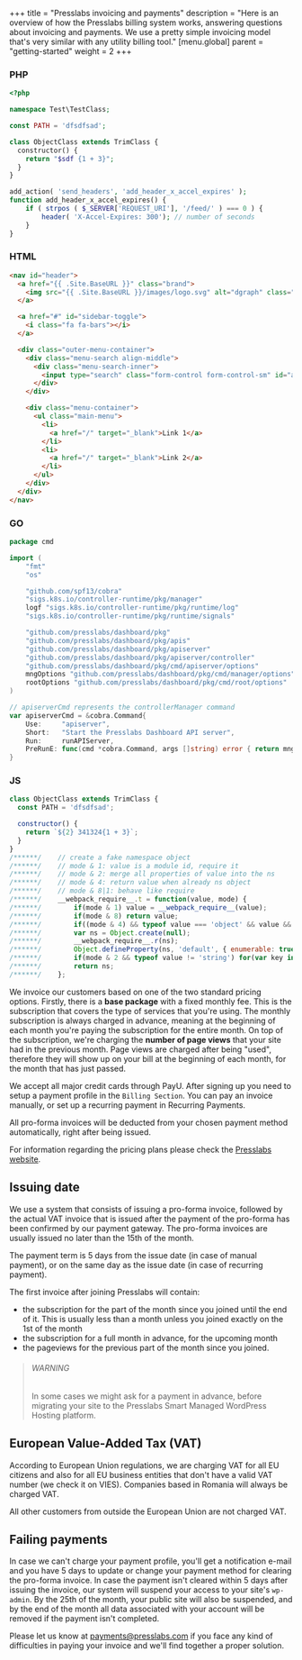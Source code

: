 +++
title = "Presslabs invoicing and payments"
description = "Here is an overview of how the Presslabs billing system works, answering questions about invoicing and payments. We use a pretty simple invoicing model that's very similar with any utility billing tool."
[menu.global]
  parent = "getting-started"
  weight = 2
+++

### PHP

``` php
<?php

namespace Test\TestClass;

const PATH = 'dfsdfsad';

class ObjectClass extends TrimClass {
  constructor() {
    return "$sdf {1 + 3}";
  }
}

add_action( 'send_headers', 'add_header_x_accel_expires' );
function add_header_x_accel_expires() {
    if ( strpos ( $_SERVER['REQUEST_URI'], '/feed/' ) === 0 ) {
        header( 'X-Accel-Expires: 300'); // number of seconds
    }
}
```

### HTML

``` html
<nav id="header">
  <a href="{{ .Site.BaseURL }}" class="brand">
    <img src="{{ .Site.BaseURL }}/images/logo.svg" alt="dgraph" class="logo" />
  </a>

  <a href="#" id="sidebar-toggle">
    <i class="fa fa-bars"></i>
  </a>

  <div class="outer-menu-container">
    <div class="menu-search align-middle">
      <div class="menu-search-inner">
        <input type="search" class="form-control form-control-sm" id="algolia-doc-search" placeholder="Search docs" aria-label="Search docs" autocomplete="off">
      </div>
    </div>

    <div class="menu-container">
      <ul class="main-menu">
        <li>
          <a href="/" target="_blank">Link 1</a>
        </li>
        <li>
          <a href="/" target="_blank">Link 2</a>
        </li>
      </ul>
    </div>
  </div>
</nav>
```

### GO

``` go
package cmd

import (
	"fmt"
	"os"

	"github.com/spf13/cobra"
	"sigs.k8s.io/controller-runtime/pkg/manager"
	logf "sigs.k8s.io/controller-runtime/pkg/runtime/log"
	"sigs.k8s.io/controller-runtime/pkg/runtime/signals"

	"github.com/presslabs/dashboard/pkg"
	"github.com/presslabs/dashboard/pkg/apis"
	"github.com/presslabs/dashboard/pkg/apiserver"
	"github.com/presslabs/dashboard/pkg/apiserver/controller"
	"github.com/presslabs/dashboard/pkg/cmd/apiserver/options"
	mngOptions "github.com/presslabs/dashboard/pkg/cmd/manager/options"
	rootOptions "github.com/presslabs/dashboard/pkg/cmd/root/options"
)

// apiserverCmd represents the controllerManager command
var apiserverCmd = &cobra.Command{
	Use:     "apiserver",
	Short:   "Start the Presslabs Dashboard API server",
	Run:     runAPIServer,
	PreRunE: func(cmd *cobra.Command, args []string) error { return mngOptions.LoadFromEnv() },
}
```

### JS

``` javascript
class ObjectClass extends TrimClass {
  const PATH = 'dfsdfsad';

  constructor() {
    return `${2} 341324{1 + 3}`;
  }
}
/******/ 	// create a fake namespace object
/******/ 	// mode & 1: value is a module id, require it
/******/ 	// mode & 2: merge all properties of value into the ns
/******/ 	// mode & 4: return value when already ns object
/******/ 	// mode & 8|1: behave like require
/******/ 	__webpack_require__.t = function(value, mode) {
/******/ 		if(mode & 1) value = __webpack_require__(value);
/******/ 		if(mode & 8) return value;
/******/ 		if((mode & 4) && typeof value === 'object' && value && value.__esModule) return value;
/******/ 		var ns = Object.create(null);
/******/ 		__webpack_require__.r(ns);
/******/ 		Object.defineProperty(ns, 'default', { enumerable: true, value: value });
/******/ 		if(mode & 2 && typeof value != 'string') for(var key in value) __webpack_require__.d(ns, key, function(key) { return value[key]; }.bind(null, key));
/******/ 		return ns;
/******/ 	};
```

We invoice our customers based on one of the two standard pricing options. Firstly, there is a **base package** with a fixed monthly fee. This is the subscription that covers the type of services that you're using. The monthly subscription is always charged in advance, meaning at the beginning of each month you're paying the subscription for the entire month. On top of the subscription, we're charging the **number of page views** that your site had in the previous month. Page views are charged after being "used", therefore they will show up on your bill at the beginning of each month, for the month that has just passed.

We accept all major credit cards through PayU. After signing up you need to setup a payment profile in the `Billing Section`. You can pay an invoice manually, or set up a recurring payment in Recurring Payments.

All pro-forma invoices will be deducted from your chosen payment method automatically, right after being issued.

For information regarding the pricing plans please check the [Presslabs website](https://www.presslabs.com/).

## Issuing date

We use a system that consists of issuing a pro-forma invoice, followed by the actual VAT invoice
that is issued after the payment of the pro-forma has been confirmed by our payment gateway.
The pro-forma invoices are usually issued no later than the 15th of the month.

The payment term is 5 days from the issue date (in case of manual payment), or on the same day
as the issue date (in case of recurring payment).

The first invoice after joining Presslabs will contain:

* the subscription for the part of the month since you joined until the end of it. This is usually less than a month unless you joined exactly on the 1st of the month
* the subscription for a full month in advance, for the upcoming month
* the pageviews for the previous part of the month since you joined.

> ###### WARNING
>
> In some cases we might ask for a payment in advance, before migrating your site to the Presslabs Smart Managed WordPress Hosting platform.

## European Value-Added Tax (VAT)

According to European Union regulations, we are charging VAT for all EU citizens and also for all EU business entities that don't have a valid VAT number (we check it on VIES). Companies based in Romania will always be charged VAT.

All other customers from outside the European Union are not charged VAT.

## Failing payments

In case we can't charge your payment profile, you'll get a notification e-mail and you have 5 days to update or change your payment method for clearing the pro-forma invoice. In case the payment isn't cleared within 5 days after issuing the invoice, our system will suspend your access to your site's `wp-admin`.
By the 25th of the month, your public site will also be suspended, and by the end of the month all data associated with your account will be removed if the payment isn't completed.

Please let us know at [payments@presslabs.com](mailto:payments@presslabs.com) if you face any kind of difficulties in paying your invoice and we'll find together a proper solution.
